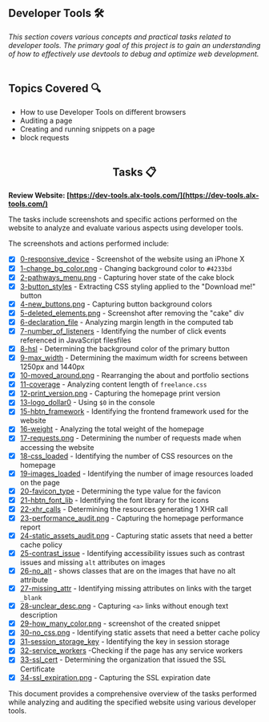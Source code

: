 ## Developer Tools 🛠️

_This section covers various concepts and practical tasks related to developer tools. The primary goal of this project is to gain an understanding of how to effectively use devtools to debug and optimize web development._
<br><br>

<h2>Topics Covered 🔍</h2>

- How to use Developer Tools on different browsers
- Auditing a page
- Creating and running snippets on a page
- block requests
  <br><br>

<h2 align="center">Tasks 📋</h2>

**Review Website: [https://dev-tools.alx-tools.com/](https://dev-tools.alx-tools.com/)**

The tasks include screenshots and specific actions performed on the website to analyze and evaluate various aspects using developer tools.

The screenshots and actions performed include:

- [x] [0-responsive_device](0-responsive_device.png) - Screenshot of the website using an iPhone X
- [x] [1-change_bg_color.png](./1-change_bg_color.png) - Changing background color to `#4233bd`
- [x] [2-pathways_menu.png](./2-pathways_menu.png) - Capturing hover state of the cake block
- [x] [3-button_styles](./3-button_styles) - Extracting CSS styling applied to the "Download me!" button
- [x] [4-new_buttons.png](./4-new_buttons.png) - Capturing button background colors
- [x] [5-deleted_elements.png](./5-deleted_elements.png) - Screenshot after removing the "cake" div
- [x] [6-declaration_file](./6-declaration_file) - Analyzing margin length in the computed tab
- [x] [7-number_of_listeners](./7-number_of_listeners) - Identifying the number of click events referenced in JavaScript filesfiles
- [x] [8-hsl](./8-hsl) - Determining the background color of the primary button
- [x] [9-max_width](./9-max_width) - Determining the maximum width for screens between 1250px and 1440px
- [x] [10-moved_around.png](./10-moved_around.png) - Rearranging the about and portfolio sections
- [x] [11-coverage](./11-coverage) - Analyzing content length of `freelance.css`
- [x] [12-print_version.png](./12-print_version.png) - Capturing the homepage print version
- [x] [13-logo_dollar0](./13-logo_dollar0) - Using `$0` in the console
- [x] [15-hbtn_framework](./15-hbtn_framework) - Identifying the frontend framework used for the website
- [x] [16-weight](./16-weight.png) - Analyzing the total weight of the homepage
- [x] [17-requests.png](./17-requests.png) - Determining the number of requests made when accessing the website
- [x] [18-css_loaded](./18-css_loaded) - Identifying the number of CSS resources on the homepage
- [x] [19-images_loaded](./19-images_loaded) - Identifying the number of image resources loaded on the page
- [x] [20-favicon_type](./20-favicon_type) - Determining the type value for the favicon
- [x] [21-hbtn_font_lib](./21-hbtn_font_lib) - Identifying the font library for the icons
- [x] [22-xhr_calls](./22-xhr_calls) - Determining the resources generating 1 XHR call
- [x] [23-performance_audit.png](./23-performance_audit.png) - Capturing the homepage performance report
- [x] [24-static_assets_audit.png](./24-static_assets_audit.png) - Capturing static assets that need a better cache policy
- [x] [25-contrast_issue](./25-contrast_issue) - Identifying accessibility issues such as contrast issues and missing `alt` attributes on images
- [x] [26-no_alt](./26-no_alt) - shows classes that are on the images that have no alt attribute
- [x] [27-missing_attr](./27-missing_attr) - Identifying missing attributes on links with the target `_blank`
- [x] [28-unclear_desc.png](./28-unclear_desc.png) - Capturing `<a>` links without enough text description
- [x] [29-how_many_color.png](./24-static_assets_audit.png) - screenshot of the created snippet
- [x] [30-no_css.png](./30-no_css.png) - Identifying static assets that need a better cache policy
- [x] [31-session_storage_key](./31-session_storage_key) - Identifying the key in session storage
- [x] [32-service_workers](./32-service_workers) -Checking if the page has any service workers
- [x] [33-ssl_cert](./33-ssl_cert) - Determining the organization that issued the SSL Certificate
- [x] [34-ssl_expiration.png](./34-ssl_expiration.png) - Capturing the SSL expiration date

This document provides a comprehensive overview of the tasks performed while analyzing and auditing the specified website using various developer tools.
